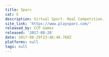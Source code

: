 ```yaml
---
title: Sparc
cat: S
description: Virtual Sport. Real Competition.
site_link: 'https://www.playsparc.com/'
released_by: CCP Games
released: '2017-08-28'
date: 2017-08-29T23:46:40.760Z
platforms: null
tags: null
---
```


